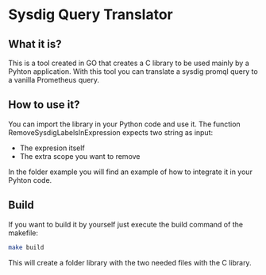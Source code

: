 # Sysdig Query Translator

## What it is?
This is a tool created in GO that creates a C library to be used mainly by a Pyhton application. With this tool you can translate a sysdig promql query to a vanilla Prometheus query.

## How to use it?
You can import the library in your Python code and use it. The function RemoveSysdigLabelsInExpression expects two string as input:
- The expresion itself
- The extra scope you want to remove

In the folder example you will find an example of how to integrate it in your Pyhton code.

## Build
If you want to build it by yourself just execute the build command of the makefile:

```bash
make build
```
This will create a folder library with the two needed files with the C library.